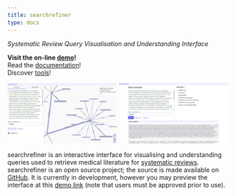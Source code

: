 ```yaml
---
title: searchrefiner
type: docs
---
```


_Systematic Review Query Visualisation and Understanding Interface_

<div class="flex three three-600">
<!--
    <div>
        <article class="card">
            <footer>
                 Read the <a href="https://dl.acm.org/citation.cfm?id=3269215">paper</a>!
            </footer>
        </article>
    </div>
-->
    <div>
        <article class="card">
            <footer>
                 <b>Visit the on-line <a href="https://ielab-sysrev2.uqcloud.net">demo</a>!</b>
            </footer>
        </article>
    </div>
    <div>
        <article class="card">
            <footer>
                 Read the <a href="documentation">documentation</a>!
            </footer>
        </article>
    </div>
    <div>
        <article class="card">
            <footer>
                 Discover <a href="tools">tools</a>!
            </footer>
        </article>
    </div>    
</div>

<a href="assets/images/tree.png"><img src="assets/images/tree.png" title="tree" width="49%" style="display:inline"></a>
<a href="assets/images/query.png"><img src="assets/images/query.png" title="query" width="49%" style="display:inline"></a>

searchrefiner is an interactive interface for visualising and understanding queries used to retrieve medical literature for
[systematic reviews](https://en.wikipedia.org/wiki/Systematic_review). searchrefiner is an open source project; the source is
made available on [GitHub](https://github.com/ielab/searchrefiner). It is currently in development, however you may preview 
the interface at this [demo link](/demo) (note that users must be approved prior to use).

<!--
<div class="flex two two-600">
    <iframe width="560" height="315" src="https://www.youtube-nocookie.com/embed/HPEQWCrMGWw" frameborder="0" allow="accelerometer; autoplay; encrypted-media; gyroscope; picture-in-picture" allowfullscreen></iframe>
    <iframe width="560" height="315" src="https://www.youtube-nocookie.com/embed/A1GtoNFWN0c" frameborder="0" allow="accelerometer; autoplay; encrypted-media; gyroscope; picture-in-picture" allowfullscreen></iframe>
</div>
-->


